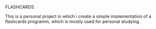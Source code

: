 FLASHCARDS

This is a personal project in which i create a simple implementation of a flashcards programm, which is mostly used for personal studying.

